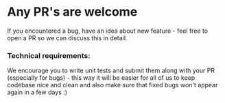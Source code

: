 # Any PR's are welcome
If you encountered a bug, have an idea about new feature - feel free to open a PR so we can discuss this in detail.

### Technical requirements:
We encourage you to write unit tests and submit them along with your PR (especially for bugs) - this way it will be easier for all of us to keep codebase nice and clean and also make sure that fixed bugs won't appear again in a few days :)
